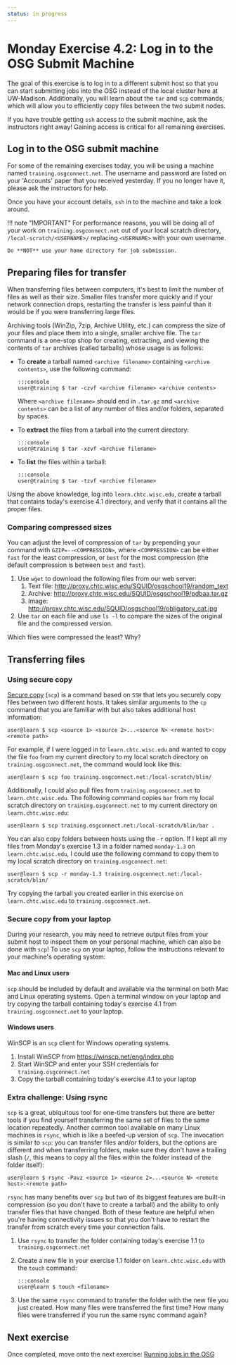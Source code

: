 ```yaml
---
status: in progress
---
```


Monday Exercise 4.2: Log in to the OSG Submit Machine
=====================================================

The goal of this exercise is to log in to a different submit host so that you can start submitting jobs into the OSG
instead of the local cluster here at UW-Madison.
Additionally, you will learn about the `tar` and `scp` commands, which will allow you to efficiently copy files between
the two submit nodes.

If you have trouble getting `ssh` access to the submit machine, ask the instructors right away! Gaining access is
critical for all remaining exercises.

Log in to the OSG submit machine
--------------------------------

For some of the remaining exercises today, you will be using a machine named `training.osgconnect.net`.
The username and password are listed on your 'Accounts' paper that you received yesterday.
If you no longer have it, please ask the instructors for help.

Once you have your account details, `ssh` in to the machine and take a look around.

!!! note "IMPORTANT"
    For performance reasons, you will be doing all of your work on `training.osgconnect.net` out of
    your local scratch directory, `/local-scratch/<USERNAME>/` replacing `<USERNAME>` with your own username.

    Do **NOT** use your home directory for job submission.

Preparing files for transfer
----------------------------

When transferring files between computers, it's best to limit the number of files as well as their size.
Smaller files transfer more quickly and if your network connection drops, restarting the transfer is less painful than
it would be if you were transferring large files.

Archiving tools (WinZip, 7zip, Archive Utility, etc.) can compress the size of your files and place them into a single,
smaller archive file.
The `tar` command is a one-stop shop for creating, extracting, and viewing the contents of `tar` archives (called
tarballs) whose usage is as follows:

-   To **create** a tarball named `<archive filename>` containing `<archive contents>`, use the following command:

        :::console
        user@training $ tar -czvf <archive filename> <archive contents>

    Where `<archive filename>` should end in `.tar.gz` and `<archive contents>` can be a list of any number of files
    and/or folders, separated by spaces.

-   To **extract** the files from a tarball into the current directory:

        :::console
        user@training $ tar -xzvf <archive filename>

-   To **list** the files within a tarball:

        :::console
        user@training $ tar -tzvf <archive filename>

Using the above knowledge, log into `learn.chtc.wisc.edu`, create a tarball that contains today's exercise 4.1
directory, and verify that it contains all the proper files.

### Comparing compressed sizes

You can adjust the level of compression of `tar` by prepending your command with `GZIP=--<COMPRESSION>`, where
`<COMPRESSION>` can be either `fast` for the least compression, or `best` for the most compression (the default
compression is between `best` and `fast`).

1.  Use `wget` to download the following files from our web server:
    1.  Text file: <http://proxy.chtc.wisc.edu/SQUID/osgschool19/random_text>
    1.  Archive: <http://proxy.chtc.wisc.edu/SQUID/osgschool19/pdbaa.tar.gz>
    1.  Image: <http://proxy.chtc.wisc.edu/SQUID/osgschool19/obligatory_cat.jpg>
1.  Use `tar` on each file and use `ls -l` to compare the sizes of the original file and the compressed version.

Which files were compressed the least? Why?

Transferring files
------------------

### Using secure copy

[Secure copy](https://en.wikipedia.org/wiki/Secure_copy) (`scp`) is a command based on `SSH` that lets you securely copy
files between two different hosts.
It takes similar arguments to the `cp` command that you are familiar with but also takes additional host information:

```console
user@learn $ scp <source 1> <source 2>...<source N> <remote host>:<remote path>
```

For example, if I were logged in to `learn.chtc.wisc.edu` and wanted to copy the file `foo` from my current directory to
my local scratch directory on `training.osgconnect.net`, the command would look like this:

```console
user@learn $ scp foo training.osgconnect.net:/local-scratch/blin/
```

Additionally, I could also pull files from `training.osgconnect.net` to `learn.chtc.wisc.edu`.
The following command copies `bar` from my local scratch directory on `training.osgconnect.net` to my current directory
on `learn.chtc.wisc.edu`:

``` console
user@learn $ scp training.osgconnect.net:/local-scratch/blin/bar .
```

You can also copy folders between hosts using the `-r` option.
If I kept all my files from Monday's exercise 1.3 in a folder named `monday-1.3` on `learn.chtc.wisc.edu`, I could use
the following command to copy them to my local scratch directory on `training.osgconnect.net`:

``` console
user@learn $ scp -r monday-1.3 training.osgconnect.net:/local-scratch/blin/
```

Try copying the tarball you created earlier in this exercise on `learn.chtc.wisc.edu` to `training.osgconnect.net`.

### Secure copy from your laptop

During your research, you may need to retrieve output files from your submit host to inspect them on your personal
machine, which can also be done with `scp`! To use `scp` on your laptop, follow the instructions relevant to your
machine's operating system:

#### Mac and Linux users

`scp` should be included by default and available via the terminal on both Mac and Linux operating systems.
Open a terminal window on your laptop and try copying the tarball containing today's exercise 4.1 from
`training.osgconnect.net` to your laptop.

#### Windows users

WinSCP is an `scp` client for Windows operating systems.

1.  Install WinSCP from <https://winscp.net/eng/index.php>
1.  Start WinSCP and enter your SSH credentials for `training.osgconnect.net`
1.  Copy the tarball containing today's exercise 4.1 to your laptop

### Extra challenge: Using rsync

`scp` is a great, ubiquitous tool for one-time transfers but there are better tools if you find yourself transferring
the same set of files to the same location repeatedly.
Another common tool available on many Linux machines is `rsync`, which is like a beefed-up version of `scp`.
The invocation is similar to `scp`: you can transfer files and/or folders, but the options are different and when
transferring folders, make sure they don't have a trailing slash (`/`, this means to copy all the files within the
folder instead of the folder itself):

``` console
user@learn $ rsync -Pavz <source 1> <source 2>...<source N> <remote host>:<remote path>
```

`rsync` has many benefits over `scp` but two of its biggest features are built-in compression (so you don't have to
create a tarball) and the ability to only transfer files that have changed.
Both of these feature are helpful when you're having connectivity issues so that you don't have to restart the transfer
from scratch every time your connection fails.

1.  Use `rsync` to transfer the folder containing today's exercise 1.1 to `training.osgconnect.net`
1.  Create a new file in your exercise 1.1 folder on `learn.chtc.wisc.edu` with the `touch` command:

        :::console
        user@learn $ touch <filename>

1. Use the same `rsync` command to transfer the folder with the new file you just created.
   How many files were transferred the first time? How many files were transferred if you run the same rsync command
   again?

Next exercise
-------------

Once completed, move onto the next exercise: [Running jobs in the OSG](/materials/day1/part4-ex3-submit-osg.md)

